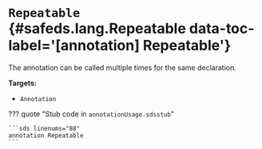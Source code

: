# <code class="doc-symbol doc-symbol-annotation"></code> `Repeatable` {#safeds.lang.Repeatable data-toc-label='[annotation] Repeatable'}

The annotation can be called multiple times for the same declaration.

**Targets:**

- `Annotation`

??? quote "Stub code in `annotationUsage.sdsstub`"

    ```sds linenums="88"
    annotation Repeatable
    ```
